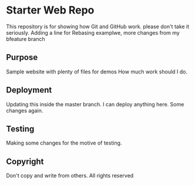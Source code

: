 # Starter Web Repo

This repository is for showing how Git and GitHub work.
please don't take it seriously.
Adding a line for Rebasing examplwe,
more changes from my bfeature branch

## Purpose

Sample website with plenty of files for demos
How much work should I do.

## Deployment
Updating this inside the master branch.
I can deploy anything here.
Some changes again.

## Testing 
Making some changes for the motive of testing.

## Copyright
Don't copy and write from others.
All rights reserved